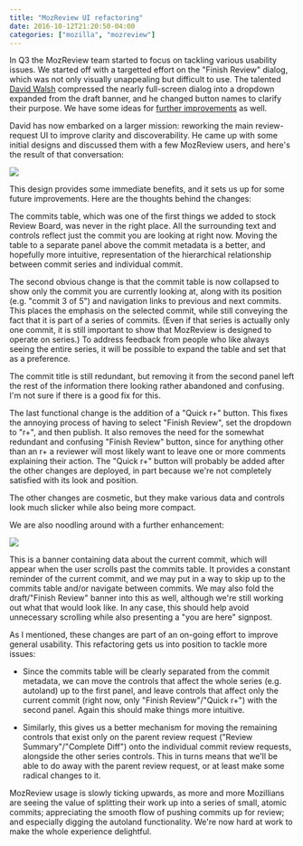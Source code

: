 ```yaml
---
title: "MozReview UI refactoring"
date: 2016-10-12T21:20:50-04:00
categories: ["mozilla", "mozreview"]
---
```

In Q3 the MozReview team started to focus on tackling various
usability issues.  We started off with a targetted effort on the
"Finish Review" dialog, which was not only visually unappealing but
difficult to use.  The talented [David Walsh][] compressed the nearly
full-screen dialog into a dropdown expanded from the draft banner, and
he changed button names to clarify their purpose.  We have some
ideas for [further improvements][] as well.

David has now embarked on a larger mission: reworking the main
review-request UI to improve clarity and discoverability.  He came up
with some initial designs and discussed them with a few MozReview
users, and here's the result of that conversation:

<img src="/images/move_commits_table.png">

This design provides some immediate benefits, and it sets us up for
some future improvements.  Here are the thoughts behind the changes:

The commits table, which was one of the first things we added to stock
Review Board, was never in the right place.  All the surrounding text
and controls reflect just the commit you are looking at right now.
Moving the table to a separate panel above the commit metadata is a
better, and hopefully more intuitive, representation of the
hierarchical relationship between commit series and individual commit.

The second obvious change is that the commit table is now collapsed to
show only the commit you are currently looking at, along with its
position (e.g. "commit 3 of 5") and navigation links to previous and
next commits.  This places the emphasis on the selected commit, while
still conveying the fact that it is part of a series of commits.
(Even if that series is actually only one commit, it is still
important to show that MozReview is designed to operate on series.)
To address feedback from people who like always seeing the entire
series, it will be possible to expand the table and set that as a
preference.

The commit title is still redundant, but removing it from the second
panel left the rest of the information there looking rather abandoned
and confusing.  I'm not sure if there is a good fix for this.

The last functional change is the addition of a "Quick r+" button.
This fixes the annoying process of having to select "Finish Review",
set the dropdown to "r+", and then publish.  It also removes the need
for the somewhat redundant and confusing "Finish Review" button, since
for anything other than an r+ a reviewer will most likely want to
leave one or more comments explaining their action.  The "Quick r+"
button will probably be added after the other changes are deployed, in
part because we're not completely satisfied with its look and position.

The other changes are cosmetic, but they make various data and
controls look much slicker while also being more compact.

We are also noodling around with a further enhancement:

<img src="/images/permabanner.png">

This is a banner containing data about the current commit, which will
appear when the user scrolls past the commits table.  It provides a
constant reminder of the current commit, and we may put in a way to
skip up to the commits table and/or navigate between commits.  We may
also fold the draft/"Finish Review" banner into this as well, although
we're still working out what that would look like.  In any case, this
should help avoid unnecessary scrolling while also presenting a "you
are here" signpost.

As I mentioned, these changes are part of an on-going effort to
improve general usability.  This refactoring gets us into position to
tackle more issues:

* Since the commits table will be clearly separated from the commit
  metadata, we can move the controls that affect the whole series
  (e.g. autoland) up to the first panel, and leave controls that affect
  only the current commit (right now, only "Finish Review"/"Quick r+")
  with the second panel.  Again this should make things more intuitive.

* Similarly, this gives us a better mechanism for moving the remaining
  controls that exist only on the parent review request ("Review
  Summary"/"Complete Diff") onto the individual commit review
  requests, alongside the other series controls.  This in turns means
  that we'll be able to do away with the parent review request, or at
  least make some radical changes to it.

MozReview usage is slowly ticking upwards, as more and more Mozillians
are seeing the value of splitting their work up into a series of
small, atomic commits; appreciating the smooth flow of pushing commits
up for review; and especially digging the autoland functionality.
We're now hard at work to make the whole experience delightful.


[David Walsh]: https://davidwalsh.name/
[further improvements]: https://bugzilla.mozilla.org/show_bug.cgi?id=1246611
